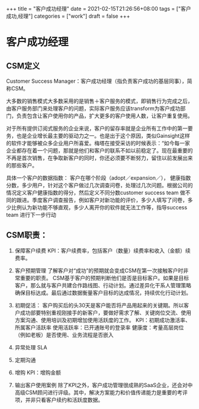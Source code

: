 +++
title = "客户成功经理"
date = 2021-02-15T21:26:56+08:00
tags = ["客户成功,经理"]
categories = ["work"]
draft = false
+++
# 客户成功经理

## CSM定义
Customer Success Manager：客户成功经理（指负责客户成功的基层同事），简称CSM。

大多数的销售模式大多数采用的是销售＋客户服务的模式，即销售行为完成之后，由客户服务部门来处理客户的问题，实际客户服务应该transform为客户成功部门，负责包含让客户使用你的产品，扩大更多的客户使用人数，让客户重复使用。

对于所有提供订阅式服务的企业来说，客户的留存率就是企业所有工作中的第一要务，也是企业增长最主要的驱动力之一。也是出于这个原因，类似Gainsight这样的软件才能够被众多企业用户所喜爱。梅塔在接受采访的时候表示：“如今每一家企业都存在着一个问题，那就是他们和客户的联系不如以前稳定了。现在最重要的不再是首次销售，在争取新客户的同时，你还必须要不断努力，留住以前发展出来的那些客户。

具体一个客户的数据指数： 客户在哪个阶段（adopt／expansion／）， 健康指数分数，多少用户，针对这个客户做过几次调查问卷，处理过几次问题。根据公司的情况定义客户健康指数的得分，然后定义不同分数customer success team 做不同的跟进。季度客户调查报告，例如客户对新功能的评价，多少人填写了问卷，多少比例认为新功能不够直观，多少人离开你的软件就无法工作等，指导success team 进行下一步行动


## CSM职责：

1. 保障客户续费
KPI：客户续费率，包括客户（数量）续费率和收入（金额）续费率。

1. 客户预期管理
了解客户对“成功”的预期就会变成CSM在第一次接触客户时非常重要的职责。
CSM基于客户的预期判断他们是否是目标客户。如果是目标客户，那么就与客户共建合作路线图、行动计划。通过差异化干系人管理策略确保目标达成。最后通过数据衡量客户目标的达成情况，持续优化行动计划。

1. 初期促活：
客户购买后的头30天是客户能否将产品用起来的关键期。所以客户成功部要特别重视刚接手的新客户，要做好需求了解、关键岗位交流、使用方案沟通、使用培训及初期增加使用活跃度的工作。
KPI：初期成功激活率、所属客户活跃率
使用活跃率：已开通账号的登录率
健康度：考量高层岗位（例如老板）是否使用、业务流程是否嵌入

1. 异常处理
SLA

1. 定期沟通

1. 增购
KPI：增购金额

1. 输出客户使用案例
除了KPI之外，客户成功管理很成熟的SaaS企业，还会对中高级CSM顾问进行评级。其中，解决方案能力和价值传递能力是重要的考评项，并非只看客户续约和活跃度数据。